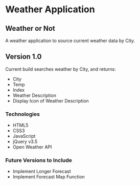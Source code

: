 # Weather Application

## Weather or Not

A weather application to source current weather data by City.

## Version 1.0
Current build searches weather by City, and returns:
- City
- Temp
- Index
- Weather Description
- Display Icon of Weather Description

### Technologies
- HTML5
- CSS3
- JavaScript
- jQuery v3.5
- Open Weather API

### Future Versions to Include
- Implement Longer Forecast
- Implement Forecast Map Function
